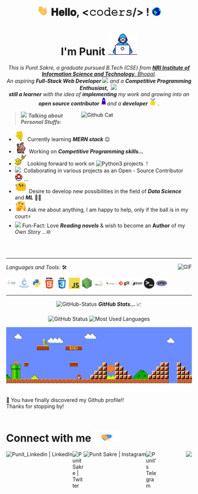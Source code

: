 <h1 align="center"><img src="https://github.com/punitsakre23/punitsakre23/blob/main/Assets/Hi.gif" width="30px">   𝐇𝐞𝐥𝐥𝐨, <𝚌𝚘𝚍𝚎𝚛𝚜/> ! <img src="https://github.com/punitsakre23/punitsakre23/blob/main/Assets/Earth.gif" width="24px"> 
<br>
<h1 align="center">I'm Punit <img src="https://github.com/punitsakre23/punitsakre23/blob/main/Assets/Developer.gif" width="80px">
</h1>

<p align="center">
  <em>
    This is Punit Sakre, a graduate pursued B.Tech (CSE) from <a href="https://www.nrigroupindia.com"> <b>NRI Institute of Information Science and Technology</b>, Bhopal</a>. <br>
    An aspiring <b>Full-Stack Web Developer  </b> <img src="https://media.giphy.com/media/7TcdtHOCxo3meUvPgj/giphy.gif" width="30px">   and a <b>Competitive Programming Enthusiast, </b>&nbsp;<img src="https://media.giphy.com/media/7j2hfyeVcDtf2/giphy.gif" width="36px">&nbsp <br><b>still a learner</b>
    with the idea of <b>implementing</b> my work and growing into an <b>open source contributor </b> <img src="https://github.com/punitsakre23/punitsakre23/blob/main/Assets/Rocket.gif" width="18px">and a
    <b>developer</b> <img src="https://github.com/punitsakre23/punitsakre23/blob/main/Assets/Medal.gif" width="20px">&nbsp.
  </em>
</p>

<img align="right" width=300px alt="Github Cat" src="https://camo.githubusercontent.com/3b7c592ede97b6138ffd4b1cc1541c2f3b11fd39/687474703a2f2f33312e6d656469612e74756d626c722e636f6d2f31376665613932306666333665663466356238373764353231366137616164392f74756d626c725f6d6f39786a65387a5a34317163626975666f315f313238302e676966" />

> <img src="https://media.giphy.com/media/ObNTw8Uzwy6KQ/giphy.gif" width="30px">&nbsp;**_Talking about Personal Stuffs:_**

- <img src="https://github.com/punitsakre23/punitsakre23/blob/main/Assets/wave.gif" width="30px">&nbsp;Currently learning **_MERN stack_** 😉
- <img src="https://github.com/punitsakre23/punitsakre23/blob/main/Assets/gandalf_parrot.gif" width="30px">&nbsp; Working on **_Competitive Programming skills..._**
- <img src="https://github.com/punitsakre23/punitsakre23/blob/main/Assets/headbang.gif" width="30px">&nbsp;Looking forward to work on <img alt="Python3" width="22px" src="https://cdn.jsdelivr.net/npm/simple-icons@v3/icons/python.svg" /> projects &nbsp;!
- <img src="https://media.giphy.com/media/mG7xN3NU7WeUUGiKjM/giphy.gif" width="30px">&nbsp; Collaborating in various projects as an Open - Source Contributor <img alt="GIF" src="https://github.com/punitsakre23/punitsakre23/blob/main/Assets/powerup.gif" width="20vw" /> ...
- <img src="https://github.com/punitsakre23/punitsakre23/blob/main/Assets/happy.gif" width="30px">&nbsp; Desire to develop new possibilities in the field of **_Data Science_** and **_ML_** 👨‍💻
- <img src="https://github.com/punitsakre23/punitsakre23/blob/main/Assets/hmm.gif" width="30px">&nbsp;Ask me about anything, I am happy to help, only if the ball is in my court⚡️
- <img src="https://media.giphy.com/media/1Bek3O06EXr6YaBcLy/giphy.gif" width="30px">&nbsp;Fun-Fact: Love **_Reading novels_** & wish to become an **Author** of my _Own Story_ ...🌐

<br><br>

<hr>

_Languages and Tools:_ 🛠  <img align="right" alt="GIF" height="60px" src="https://media.giphy.com/media/du3J3cXyzhj75IOgvA/giphy.gif" />

<code><img height="30" src="https://raw.githubusercontent.com/github/explore/80688e429a7d4ef2fca1e82350fe8e3517d3494d/topics/java/java.png"></code>
<code><img height="30" src="https://raw.githubusercontent.com/github/explore/80688e429a7d4ef2fca1e82350fe8e3517d3494d/topics/c/c.png"></code>
<code><img height="30" src="https://raw.githubusercontent.com/github/explore/80688e429a7d4ef2fca1e82350fe8e3517d3494d/topics/python/python.png"></code>
<code><img height="30" src="https://raw.githubusercontent.com/github/explore/80688e429a7d4ef2fca1e82350fe8e3517d3494d/topics/html/html.png"></code>
<code><img height="30" src="https://raw.githubusercontent.com/github/explore/5c058a388828bb5fde0bcafd4bc867b5bb3Mariof26f3/topics/css/css.png"></code>
<code><img height="30" src="https://raw.githubusercontent.com/github/explore/80688e429a7d4ef2fca1e82350fe8e3517d3494d/topics/javascript/javascript.png"></code>
<code><img height="30" src="https://raw.githubusercontent.com/github/explore/80688e429a7d4ef2fca1e82350fe8e3517d3494d/topics/nodejs/nodejs.png"></code>
<code><img height="30" src="https://raw.githubusercontent.com/github/explore/80688e429a7d4ef2fca1e82350fe8e3517d3494d/topics/mysql/mysql.png"></code>
<code><img height="30" src="https://raw.githubusercontent.com/github/explore/80688e429a7d4ef2fca1e82350fe8e3517d3494d/topics/mongodb/mongodb.png"></code>
<code><img height="30" src="https://raw.githubusercontent.com/github/explore/80688e429a7d4ef2fca1e82350fe8e3517d3494d/topics/git/git.png"></code>
<code><img height="30" src="https://raw.githubusercontent.com/github/explore/80688e429a7d4ef2fca1e82350fe8e3517d3494d/topics/bash/bash.png"></code>
<code><img height="30" src="https://raw.githubusercontent.com/github/explore/80688e429a7d4ef2fca1e82350fe8e3517d3494d/topics/terminal/terminal.png"></code>
<code><img height="30" src="https://raw.githubusercontent.com/github/explore/80688e429a7d4ef2fca1e82350fe8e3517d3494d/topics/php/php.png"></code>

<hr>

<p align="center">
<img src="https://media.giphy.com/media/VgCDAzcKvsR6OM0uWg/giphy.gif" width="30px" alt="GitHub-Status"/>&nbsp;<i><b>GitHub Stats... </b></i>📈<br><br>
<img src="https://github-readme-stats.vercel.app/api?username=punitsakre23&count_private=true&show_icons=true&theme=algolia" alt="GitHub Status"/>
<img src = "https://github-readme-stats.vercel.app/api/top-langs/?username=punitsakre23&langs_count=9&show_icons=true&layout=compact&theme=algolia" alt="Most Used Languages">
</p>
<!--
<hr>
<details align="center">

<br />
<br />
</details>
-->

<img src="https://github.com/punitsakre23/punitsakre23/blob/main/Assets/Mario_Gameplay.gif" alt="Mario Game" width="980">
<br>
<br>
<br>
🔭 You have finally discovered my Github profile!!
<br>Thanks for stopping by!
<br>
<br>

# Connect with me <img src="https://github.com/punitsakre23/punitsakre23/blob/main/Assets/Handshake.gif" height="32px">

[<img align="left" alt="Punit_Linkedin | LinkedIn" height="30px" src="https://www.flaticon.com/svg/static/icons/svg/725/725337.svg"/>](https://www.linkedin.com/in/punitsakre23)

<a href="https://twitter.com/sakrepunit">
  <img align="left" alt="Punit Sakre | Twitter" width="30px" src="https://cdn.jsdelivr.net/npm/simple-icons@v3/icons/twitter.svg" />
</a>

[<img align="left" alt="Punit Sakre | Instagram" height="30px" src="https://image.flaticon.com/icons/svg/725/725278.svg" />](https://www.instagram.com/_.punit_sakre._)

<a href="https://t.me/punitsakre23">
  <img align="left" alt="Punit's Telegram" width="30px" src="https://cdn.jsdelivr.net/npm/simple-icons@v3/icons/telegram.svg" />
</a>

<img align="right" src="http://estruyf-github.azurewebsites.net/api/VisitorHit?user=punitsakre23&repo=punitsakre23&countColorcountColor&countColor=%237B1E7B"/>
